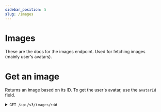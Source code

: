 ```yaml
---
sidebar_position: 5
slug: /images
---
```


# Images

These are the docs for the images endpoint. Used for fetching images (mainly user's avatars).

# Get an image

Returns an image based on its ID. To get the user's avatar, use the `avatarId` field.

<details>
    <summary><code>GET /api/v3/images/<b>:id</b></code></summary>

    ##### Response

    The image.
</details>